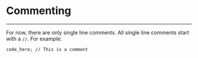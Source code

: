 Commenting
==========
---

For now, there are only single line comments. All single line comments
start with a `//`. For example:

```neutron
code_here; // This is a comment
```

